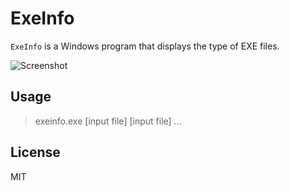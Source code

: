 # ExeInfo

`ExeInfo` is a Windows program that displays the type of EXE files.

![Screenshot](exeinfo.jpg "Screenshot")

## Usage

> exeinfo.exe [input file] [input file] ...

## License

MIT

